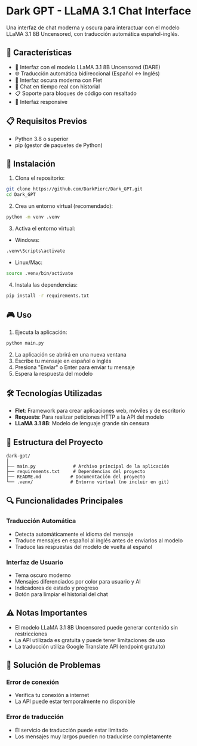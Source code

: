 
# Dark GPT - LLaMA 3.1 Chat Interface

Una interfaz de chat moderna y oscura para interactuar con el modelo LLaMA 3.1 8B Uncensored, con traducción automática español-inglés.

## 🚀 Características

- 🤖 Interfaz con el modelo LLaMA 3.1 8B Uncensored (DARE)
- 🌐 Traducción automática bidireccional (Español ↔ Inglés)
- 🎨 Interfaz oscura moderna con Flet
- 💬 Chat en tiempo real con historial
- 📋 Soporte para bloques de código con resaltado
- 📱 Interfaz responsive

## 📋 Requisitos Previos

- Python 3.8 o superior
- pip (gestor de paquetes de Python)

## 🔧 Instalación

1. Clona el repositorio:
```bash
git clone https://github.com/DarkPierc/Dark_GPT.git
cd Dark_GPT
```

2. Crea un entorno virtual (recomendado):
```bash
python -m venv .venv
```

3. Activa el entorno virtual:
- Windows:
```bash
.venv\Scripts\activate
```
- Linux/Mac:
```bash
source .venv/bin/activate
```

4. Instala las dependencias:
```bash
pip install -r requirements.txt
```

## 🎮 Uso

1. Ejecuta la aplicación:
```bash
python main.py
```

2. La aplicación se abrirá en una nueva ventana
3. Escribe tu mensaje en español o inglés
4. Presiona "Enviar" o Enter para enviar tu mensaje
5. Espera la respuesta del modelo

## 🛠️ Tecnologías Utilizadas

- **Flet**: Framework para crear aplicaciones web, móviles y de escritorio
- **Requests**: Para realizar peticiones HTTP a la API del modelo
- **LLaMA 3.1 8B**: Modelo de lenguaje grande sin censura

## 📝 Estructura del Proyecto

```
dark-gpt/
│
├── main.py              # Archivo principal de la aplicación
├── requirements.txt     # Dependencias del proyecto
├── README.md           # Documentación del proyecto
└── .venv/              # Entorno virtual (no incluir en git)
```

## 🔍 Funcionalidades Principales

### Traducción Automática
- Detecta automáticamente el idioma del mensaje
- Traduce mensajes en español al inglés antes de enviarlos al modelo
- Traduce las respuestas del modelo de vuelta al español

### Interfaz de Usuario
- Tema oscuro moderno
- Mensajes diferenciados por color para usuario y AI
- Indicadores de estado y progreso
- Botón para limpiar el historial del chat

## ⚠️ Notas Importantes

- El modelo LLaMA 3.1 8B Uncensored puede generar contenido sin restricciones
- La API utilizada es gratuita y puede tener limitaciones de uso
- La traducción utiliza Google Translate API (endpoint gratuito)

## 🐛 Solución de Problemas

### Error de conexión
- Verifica tu conexión a internet
- La API puede estar temporalmente no disponible

### Error de traducción
- El servicio de traducción puede estar limitado
- Los mensajes muy largos pueden no traducirse completamente

